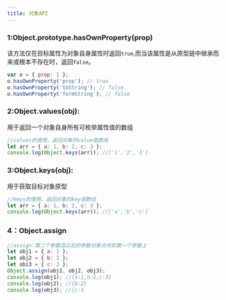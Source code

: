 ```yaml
---
title: 对象API
---
```


### 1:Object.prototype.hasOwnProperty(prop)

该方法仅在目标属性为对象自身属性时返回`true`,而当该属性是从原型链中继承而来或根本不存在时，返回`false`。

```javascript
var o = { prop: 1 };
o.hasOwnProperty('prop'); // true
o.hasOwnProperty('toString'); // false
o.hasOwnProperty('formString'); // false
```

### 2:Object.values(obj):

用于返回一个对象自身所有可枚举属性值的数组

```javascript
//values的使用，返回对象的value值数组
let arr = { a: 1, b: 2, c: 3 };
console.log(Object.keys(arr)); //['1','2','3']
```

### 3:Object.keys(obj):

用于获取目标对象原型

```javascript
//keys的使用，返回对象的key值数组
let arr = { a: 1, b: 2, c: 3 };
console.log(Object.keys(arr)); //['a','b','c']
```

### 4：Object.assign

```javascript
//assign:第二个参数及以后的参数对象合并到第一个参数上
let obj1 = { a: 1 };
let obj2 = { b: 2 };
let obi3 = { c: 3 };
Object.assign(obj1, obj2, obj3);
console.log(obj1); //{a:1,b:2,c:3}
console.log(obj2); //{b:2}
console.log(obj3); //{c:3
```
